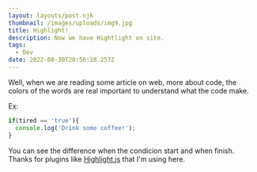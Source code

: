 ```yaml
---
layout: layouts/post.njk
thumbnail: /images/uploads/img9.jpg
title: Highlight!
description: Now we have Hightlight on site.
tags:
  - Dev
date: 2022-08-30T20:56:18.257Z
---
```

Well, when we are reading some article on web, more about code, the colors of the words are real important to understand what the code make.

Ex:

```javascript
if(tired == 'true'){
  console.log('Drink some coffee!');
}
```

You can see the difference when the condicion start and when finish. Thanks for plugins like [Highlight.js](https://highlightjs.org) that I'm using here.